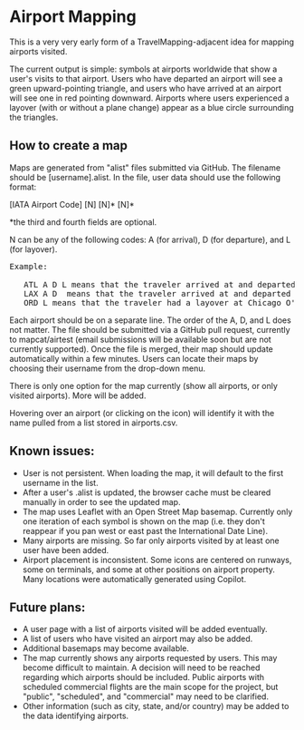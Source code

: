 # Airport Mapping

This is a very very early form of a TravelMapping-adjacent idea for mapping airports visited.

The current output is simple: symbols at airports worldwide that show a user's visits to that airport. Users who have departed an airport will see a green upward-pointing triangle, and users who have arrived at an airport will see one in red pointing downward. Airports where users experienced a layover (with or without a plane change) appear as a blue circle surrounding the triangles.

## How to create a map

Maps are generated from "alist" files submitted via GitHub. The filename should be [username].alist. In the file, user data should use the following format:

[IATA Airport Code] [N] [N]* [N]*

*the third and fourth fields are optional.

N can be any of the following codes: A (for arrival), D (for departure), and L (for layover).

<pre>
Example:

   ATL A D L means that the traveler arrived at and departed from Hartsfield–Jackson Atlanta International Airport, and also stopped at that airport on a non-direct flight between two other airports.
   LAX A D  means that the traveler arrived at and departed from Los Angeles International Airport.
   ORD L means that the traveler had a layover at Chicago O'Hare International Airport, but never began or ended travel at that airport.
</pre>

Each airport should be on a separate line. The order of the A, D, and L does not matter. The file should be submitted via a GitHub pull request, currently to mapcat/airtest (email submissions will be available soon but are not currently supported). Once the file is merged, their map should update automatically within a few minutes. Users can locate their maps by choosing their username from the drop-down menu.

There is only one option for the map currently (show all airports, or only visited airports). More will be added.

Hovering over an airport (or clicking on the icon) will identify it with the name pulled from a list stored in airports.csv.

## Known issues:

* User is not persistent. When loading the map, it will default to the first username in the list.
* After a user's .alist is updated, the browser cache must be cleared manually in order to see the updated map.
* The map uses Leaflet with an Open Street Map basemap. Currently only one iteration of each symbol is shown on the map (i.e. they don't reappear if you pan west or east past the International Date Line).
* Many airports are missing. So far only airports visited by at least one user have been added.
* Airport placement is inconsistent. Some icons are centered on runways, some on terminals, and some at other positions on airport property. Many locations were automatically generated using Copilot.

## Future plans:

* A user page with a list of airports visited will be added eventually.
* A list of users who have visited an airport may also be added.
* Additional basemaps may become available.
* The map currently shows any airports requested by users. This may become difficult to maintain. A decision will need to be reached regarding which airports should be included. Public airports with scheduled commercial flights are the main scope for the project, but "public", "scheduled", and "commercial" may need to be clarified.
* Other information (such as city, state, and/or country) may be added to the data identifying airports.

